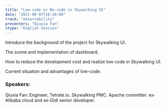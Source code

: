 ```yaml
---
title: "Low-code or No-code in Skywalking UI"
date: "2021-08-07T16:10:00" 
track: "observability"
presenters: "Qiuxia Fan"
stype: "English Session"
---
```

Introduce the background of the project for Skywalking UI.
 

 The scene and implementation of dashboard.
 

 How to reduce the development cost and realize low code in Skywalking UI.
 

 Current situation and advantages of low-code.
 ### Speakers: 
 Qiuxia Fan: Engineer, Tetrate.io. Skywalking PMC. Apache committer. ex-Alibaba cloud and ex-Didi senior developer.